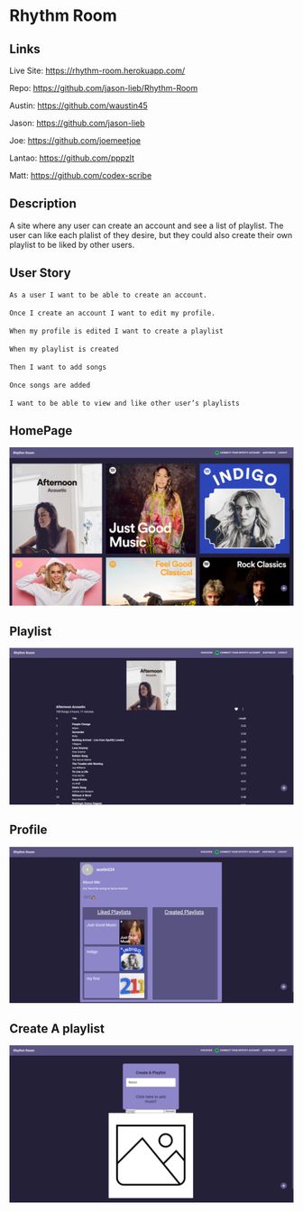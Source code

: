 # Rhythm Room

## Links

Live Site: https://rhythm-room.herokuapp.com/

Repo: https://github.com/jason-lieb/Rhythm-Room

Austin: https://github.com/waustin45

Jason: https://github.com/jason-lieb

Joe: https://github.com/joemeetjoe

Lantao: https://github.com/pppzlt

Matt: https://github.com/codex-scribe

## Description

A site where any user can create an account and see a list of playlist. The user can like each plalist of they desire, but they could also create their own playlist to be liked by other users.

## User Story

```
As a user I want to be able to create an account.

Once I create an account I want to edit my profile.

When my profile is edited I want to create a playlist

When my playlist is created

Then I want to add songs

Once songs are added

I want to be able to view and like other user’s playlists
```

## HomePage

![Alt Text](./readmeImages/homepage.PNG)

## Playlist

![Alt Text](./readmeImages/Playlist.PNG)

## Profile

![Alt Text](./readmeImages/Profile.PNG)

## Create A playlist

![Alt Text](./readmeImages/create.PNG)
